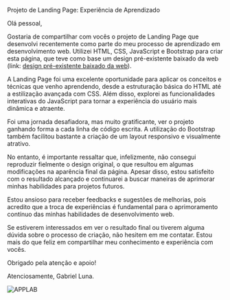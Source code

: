 Projeto de Landing Page: Experiência de Aprendizado

Olá pessoal,

Gostaria de compartilhar com vocês o projeto de Landing Page que desenvolvi recentemente como parte do meu processo de aprendizado em desenvolvimento web. Utilizei HTML, CSS, JavaScript e Bootstrap para criar esta página, que teve como base um design pré-existente baixado da web (link: [design pré-existente baixado da web](https://www.uistore.design/items/applab-landing-page-for-photoshop/)).

A Landing Page foi uma excelente oportunidade para aplicar os conceitos e técnicas que venho aprendendo, desde a estruturação básica do HTML até a estilização avançada com CSS. Além disso, explorei as funcionalidades interativas do JavaScript para tornar a experiência do usuário mais dinâmica e atraente.

Foi uma jornada desafiadora, mas muito gratificante, ver o projeto ganhando forma a cada linha de código escrita. A utilização do Bootstrap também facilitou bastante a criação de um layout responsivo e visualmente atrativo.

No entanto, é importante ressaltar que, infelizmente, não consegui reproduzir fielmente o design original, o que resultou em algumas modificações na aparência final da página. Apesar disso, estou satisfeito com o resultado alcançado e continuarei a buscar maneiras de aprimorar minhas habilidades para projetos futuros.

Estou ansioso para receber feedbacks e sugestões de melhorias, pois acredito que a troca de experiências é fundamental para o aprimoramento contínuo das minhas habilidades de desenvolvimento web.

Se estiverem interessados em ver o resultado final ou tiverem alguma dúvida sobre o processo de criação, não hesitem em me contatar. Estou mais do que feliz em compartilhar meu conhecimento e experiência com vocês.

Obrigado pela atenção e apoio!

Atenciosamente,
Gabriel Luna.

![APPLAB](https://github.com/GabrielLuna1/Landing-Page-Bootstrap/assets/102186692/a881095f-89d4-4d5f-82f6-fd882b2c970a)



